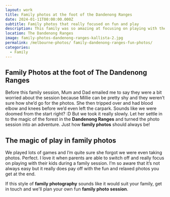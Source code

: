 ```yaml
---
layout: work
title: Family photos at the foot of the Dandenong Ranges
date: 2024-01-11T00:00:00.000Z
subtitle: Family photos that really focused on fun and play 
description: This family was so amazing at focusing on playing with their kids and having fun during their family session. It really shows in their relaxed photos!
location: The Dandenong Ranges
image: family-photos-dandenong-ranges-kallista-2.jpg
permalink: /melbourne-photos/ family-dandenong-ranges-fun-photos/
categories:
  - Family
---
```


## Family Photos at the foot of The Dandenong Ranges

Before this family session, Mum and Dad emailed me to say they were a bit worried about the session because Millie can be pretty shy and they weren’t sure how she’d go for the photos. She then tripped over and had blood elbow and knees before we’d even left the carpark. Sounds like we were doomed from the start right? :D
But we took it really slowly. Let her settle in to the magic of the forest in the **Dandenong Ranges** and turned the photo session into an adventure. Just how **family photos** should always be!

## The magic of play in family photos

We played lots of games and I’m quite sure she forgot we were even taking photos. Perfect.
I love it when parents are able to switch off and really focus on playing with their kids during a family session. I’m so aware that it’s not always easy but it really does pay off with the fun and relaxed photos you get at the end.

If this style of **family photography** sounds like it would suit your family, get in touch and we'll plan your own fun **family photo session**. 